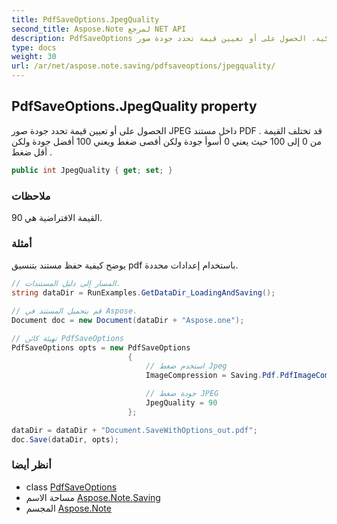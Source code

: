 ```yaml
---
title: PdfSaveOptions.JpegQuality
second_title: Aspose.Note لمرجع NET API
description: PdfSaveOptions ملكية. الحصول على أو تعيين قيمة تحدد جودة صور JPEG داخل مستند PDF . قد تختلف القيمة من 0 إلى 100 حيث يعني 0 أسوأ جودة ولكن أقصى ضغط ويعني 100 أفضل جودة ولكن أقل ضغط .
type: docs
weight: 30
url: /ar/net/aspose.note.saving/pdfsaveoptions/jpegquality/
---
```

## PdfSaveOptions.JpegQuality property

الحصول على أو تعيين قيمة تحدد جودة صور JPEG داخل مستند PDF . قد تختلف القيمة من 0 إلى 100 حيث يعني 0 أسوأ جودة ولكن أقصى ضغط ويعني 100 أفضل جودة ولكن أقل ضغط .

```csharp
public int JpegQuality { get; set; }
```

### ملاحظات

القيمة الافتراضية هي 90.

### أمثلة

يوضح كيفية حفظ مستند بتنسيق pdf باستخدام إعدادات محددة.

```csharp
// المسار إلى دليل المستندات.
string dataDir = RunExamples.GetDataDir_LoadingAndSaving();

// قم بتحميل المستند في Aspose.
Document doc = new Document(dataDir + "Aspose.one");

// تهيئة كائن PdfSaveOptions
PdfSaveOptions opts = new PdfSaveOptions
                          {
                              // استخدم ضغط Jpeg
                              ImageCompression = Saving.Pdf.PdfImageCompression.Jpeg,

                              // جودة ضغط JPEG
                              JpegQuality = 90
                          };

dataDir = dataDir + "Document.SaveWithOptions_out.pdf";
doc.Save(dataDir, opts);
```

### أنظر أيضا

* class [PdfSaveOptions](../)
* مساحة الاسم [Aspose.Note.Saving](../../pdfsaveoptions/)
* المجسم [Aspose.Note](../../../)


